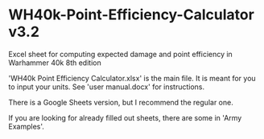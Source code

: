 # WH40k-Point-Efficiency-Calculator v3.2
Excel sheet for computing expected damage and point efficiency in Warhammer 40k 8th edition

'WH40k Point Efficiency Calculator.xlsx' is the main file. It is meant for you to input your units. See 'user manual.docx' for instructions.

There is a Google Sheets version, but I recommend the regular one.

If you are looking for already filled out sheets, there are some in 'Army Examples'.
